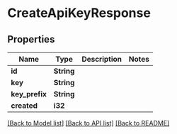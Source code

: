 # CreateApiKeyResponse

## Properties

Name | Type | Description | Notes
------------ | ------------- | ------------- | -------------
**id** | **String** |  | 
**key** | **String** |  | 
**key_prefix** | **String** |  | 
**created** | **i32** |  | 

[[Back to Model list]](../README.md#documentation-for-models) [[Back to API list]](../README.md#documentation-for-api-endpoints) [[Back to README]](../README.md)


